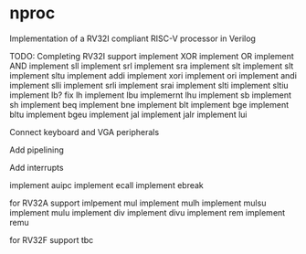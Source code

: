 # nproc
Implementation of a RV32I compliant RISC-V processor in Verilog


TODO:
Completing RV32I support
implement XOR
implement OR
implement AND
implement sll
implement srl
implement sra
implement slt
implement slt
implement sltu
implement addi
implement xori
implement ori
implement andi
implement slli
implement srli
implement srai
implement slti
implement sltiu
implement lb?
fix lh
implement lbu
implemernt lhu
implement sb
implement sh
implement beq
implement bne
implement blt
implement bge
implement bltu
implement bgeu
implement jal
implement jalr
implement lui

Connect keyboard and VGA peripherals

Add pipelining

Add interrupts

implement auipc
implement ecall
implement ebreak


for RV32A support
imlpement mul
implement mulh
implement mulsu
implement mulu
implement div
implement divu
implement rem
implement remu

for RV32F support
tbc